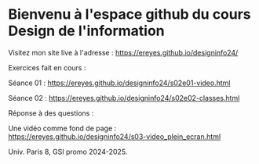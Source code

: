 # Bienvenu à l'espace github du cours Design de l'information

Visitez mon site live à l'adresse :
https://ereyes.github.io/designinfo24/

Exercices fait en cours :

Séance 01 :
https://ereyes.github.io/designinfo24/s02e01-video.html

Séance 02 :
https://ereyes.github.io/designinfo24/s02e02-classes.html

Réponse à des questions :

Une vidéo comme fond de page :
https://ereyes.github.io/designinfo24/s03-video_plein_ecran.html

Univ. Paris 8, GSI promo 2024-2025.
 
